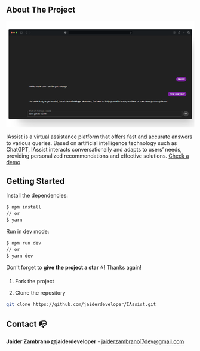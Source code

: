 ## About The Project

![img project](/public/project-img.png)

IAssist is a virtual assistance platform that offers fast and accurate answers to various queries. Based on artificial intelligence technology such as ChatGPT, IAssist interacts conversationally and adapts to users’ needs, providing personalized recommendations and effective solutions. [Check a demo](https://i-assist-vert.vercel.app/)

## Getting Started

Install the dependencies:

```sh
$ npm install
// or
$ yarn
```

Run in dev mode:

```sh
$ npm run dev
// or
$ yarn dev
```

Don't forget to **give the project a star ⭐!** Thanks again!

1. Fork the project

2. Clone the repository

```bash
git clone https://github.com/jaiderdeveloper/IAssist.git
```

## Contact 📭

**Jaider Zambrano @jaiderdeveloper** -
jaiderzambrano17dev@gmail.com